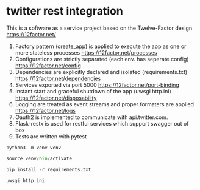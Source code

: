 # twitter rest integration

This is a software as a service project based on the Twelve-Factor design
https://12factor.net/

1. Factory pattern (create_app) is applied to execute the app as one or 
more stateless processes https://12factor.net/processes
1. Configurations are strictly separated (each env. has seperate config) 
https://12factor.net/config
1. Dependencies are explicitly declared and 
isolated (requirements.txt) https://12factor.net/dependencies
1. Services exported via port 5000 https://12factor.net/port-binding
1. Instant start and graceful shutdown of the app (uwsgi http.ini) 
https://12factor.net/disposability
1. Logging are treated as event streams and 
proper formaters are applied https://12factor.net/logs
1. Oauth2 is implemented to communicate with api.twitter.com.
1. Flask-restx is used for restful services which support 
swagger out of box
1. Tests are written with pytest

```python
python3 -m venv venv

source venv/bin/activate

pip install -r requirements.txt

uwsgi http.ini

```
